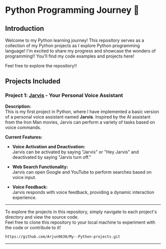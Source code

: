 # Python Programming Journey 🚀

## Introduction

Welcome to my Python learning journey! This repository serves as a collection of my Python projects as I explore Python programming language!
I'm excited to share my progress and showcase the wonders of programming!! 
You'll find my code examples and projects here!

Feel free to explore the repository!!

## Projects Included

### Project 1: [Jarvis](https://github.com/Arjun9630/My--Python-projects/tree/main/Jarvis) - Your Personal Voice Assistant

**Description:**  
This is my first project in Python, where I have implemented a basic version of a personal voice assistant named **Jarvis**. Inspired by the AI assistant from the Iron Man movies, Jarvis can perform a variety of tasks based on voice commands.

**Current Features:**
- **Voice Activation and Deactivation:**  
  Jarvis can be activated by saying "Jarvis" or "Hey Jarvis" and deactivated by saying "Jarvis turn off."
  
- **Web Search Functionality:**  
  Jarvis can open Google and YouTube to perform searches based on voice input.
  
- **Voice Feedback:**  
  Jarvis responds with voice feedback, providing a dynamic interaction experience.

---

To explore the projects in this repository, simply navigate to each project's directory and view the source code.  
Feel free to clone this repository to your local machine to experiment with the code or contribute to it!


```bash
https://github.com/Arjun9630/My--Python-projects.git
```

---

